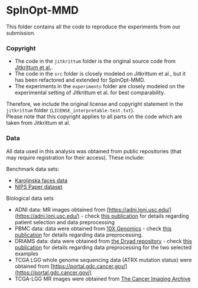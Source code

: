 # SpInOpt-MMD

This folder contains all the code to reproduce the experiments from our submission.

### Copyright

- The code in the ```jitkrittum``` folder is the original source code from [Jitkrittum et al.](https://github.com/wittawatj/interpretable-test).
- The code in the ```src``` folder is closely modeled on Jitkrittum et al., but it has been refactored and extended for SpInOpt-MMD.
- The experiments in the ```experiments``` folder are closely modeled on the experimental setting of Jitkrittum et al. for best comparability.

Therefore, we include the original license and copyright statement in the ```jitkrittum``` folder (```LICENSE_interpretable-test.txt```).  
Please note that this copyright applies to all parts on the code which are taken from Jitkrittum et al.

### Data
All data used in this analysis was obtained from public repositories (that may require registration for their access). 
These include: 

Benchmark data sets: 
- [Karolinska faces data](https://kdef.se/)
- [NIPS Paper dataset](https://www.kaggle.com/datasets/benhamner/nips-papers) 

Biological data sets
- ADNI data: MR images obtained from [https://adni.loni.usc.edu/](https://adni.loni.usc.edu/) - check [this publication](https://proceedings.mlr.press/v149/bruningk21a.html) for details regarding patient selection and data preprocessing 
- PBMC data: data were obtained from [10X Genomics](https://support.10xgenomics.com/single-cell-gene-expression/datasets/1.1.0/pbmc3k) - check [this publication](https://doi.org/10.1038/nbt.3192) for details regarding data preprocessing.
- DRIAMS data: data were obtained from [the Dryad repository](https://doi.org/10.5061/dryad.bzkh1899q) - check [this publication](https://doi.org/10.1038/s41591-021-01619-9) for details regarding data preprocessing for the two selected examples
- TCGA LGG whole genome sequencing data (ATRX mutation status) were obtained from [https://portal.gdc.cancer.gov/](https://portal.gdc.cancer.gov/)
- TCGA-LGG MR images were obtained from [The Cancer Imaging Archive](https://wiki.cancerimagingarchive.net/pages/viewpage.action?pageId=5309188)
